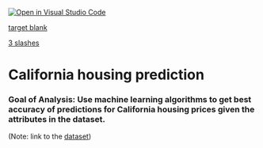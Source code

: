 [![Open in Visual Studio Code](https://open.vscode.dev/badges/open-in-vscode.svg)](vscode://vscode.git/clone?url=https://github.com/minsa110/CaliforniaHousingPrediction.git)

<a href="vscode://vscode.git/clone?url=https://github.com/minsa110/CaliforniaHousingPrediction.git" target=”_blank”>target blank</a>

<a href="vscode:///vscode.git/clone?url=https://github.com/minsa110/CaliforniaHousingPrediction.git">3 slashes</a>

# California housing prediction
### Goal of Analysis: Use machine learning algorithms to get best accuracy of predictions for California housing prices given the attributes in the dataset.

(Note: link to the [dataset](https://www.kaggle.com/camnugent/california-housing-prices))
